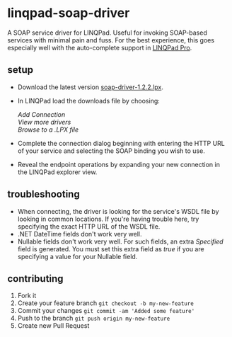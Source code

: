 # linqpad-soap-driver

A SOAP service driver for LINQPad. Useful for invoking SOAP-based services with minimal pain and fuss. For the best experience, this goes especially well with the auto-complete support in [LINQPad Pro](http://www.linqpad.net/Purchase.aspx).

## setup

- Download the latest version [soap-driver-1.2.2.lpx](http://dylanmei.s3.amazonaws.com/linqpad-drivers/soap-driver-1.2.2.lpx). 
- In LINQPad load the downloads file by choosing:

   *Add Connection*  
   *View more drivers*  
   *Browse to a .LPX file*

- Complete the connection dialog beginning with entering the HTTP URL of your service and selecting the SOAP binding you wish to use.
- Reveal the endpoint operations by expanding your new connection in the LINQPad explorer view.

## troubleshooting
* When connecting, the driver is looking for the service's WSDL file by looking in common locations. If you're having trouble here, try specifying the exact HTTP URL of  the WSDL file.
* .NET DateTime fields don't work very well.
* Nullable fields don't work very well. For such fields, an extra *Specified* field is generated. You must set this extra field as *true* if you are specifying a value for your Nullable field.

## contributing

1. Fork it
2. Create your feature branch `git checkout -b my-new-feature`
3. Commit your changes `git commit -am 'Added some feature'`
4. Push to the branch `git push origin my-new-feature`
5. Create new Pull Request
